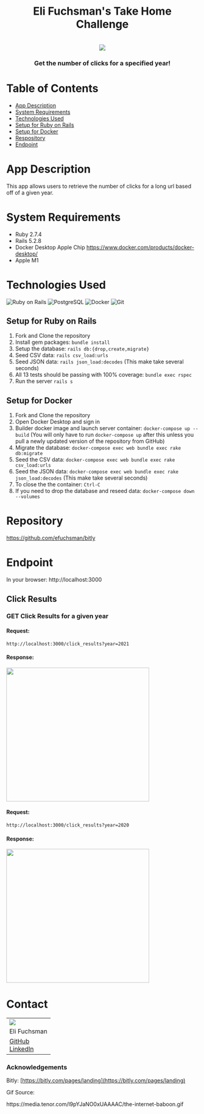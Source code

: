 <h1 align="center">Eli Fuchsman's Take Home Challenge</h1>

<br />
<div align="center">
  <a href="https://github.com/efuchsman/bitly">
    <img src="https://media.tenor.com/l9pYJaNO0xUAAAAC/the-internet-baboon.gif">
  </a>

  <h3 align="center">
    Get the number of clicks for a specified year!
    <br />
  </h3>
</div>

# Table of Contents
* [App Description](#app-description)
* [System Requirements](#system-requirements)
* [Technologies Used](#technologies-used)
* [Setup for Ruby on Rails](#setup-for-ruby-on-rails)
* [Setup for Docker](#setup-for-docker)
* [Respository](#repository)
* [Endpoint](#endpoint)

# App Description
 This app allows users to retrieve the number of clicks for a long url based off of a given year.

# System Requirements
* Ruby 2.7.4
* Rails 5.2.8
* Docker Desktop Apple Chip https://www.docker.com/products/docker-desktop/
* Apple M1

# Technologies Used 

![Ruby on Rails](	https://img.shields.io/badge/Ruby_on_Rails-CC0000?style=for-the-badge&logo=ruby-on-rails&logoColor=ffffff&color=CC0000)
![PostgreSQL](https://img.shields.io/badge/PostgreSQL-008bb9?style=for-the-badge&logo=PostgreSQL&logoColor=ffffff&color=008bb9)
![Docker](https://img.shields.io/badge/Docker-ffffff?style=for-the-badge&logo=docker&logoColor=ffffff&color=0db7ed)
![Git](https://img.shields.io/badge/Github_Actions-100?style=for-the-badge&logo=GitHub&logoColor=ffffff&color=141422)

## Setup for Ruby on Rails

1. Fork and Clone the repository
2. Install gem packages: `bundle install`
3. Setup the database: `rails db:{drop,create,migrate}`
4. Seed CSV data: `rails csv_load:urls`
5. Seed JSON data: `rails json_load:decodes` (This make take several seconds)
11. All 13 tests should be passing with 100% coverage: `bundle exec rspec`
12. Run the server `rails s`

## Setup for Docker

1. Fork and Clone the repository
2. Open Docker Desktop and sign in
3. Builder docker image and launch server container: `docker-compose up --build` (You will only have to run `docker-compose up` after this unless you pull a newly updated version of the repository from GitHub)
4. Migrate the database: `docker-compose exec web bundle exec rake db:migrate`
5. Seed the CSV data: `docker-compose exec web bundle exec rake csv_load:urls`
6. Seed the JSON data: `docker-compose exec web bundle exec rake json_load:decodes` (This make take several seconds)
7. To close the the container: `Ctrl-C`
8. If you need to drop the database and reseed data: `docker-compose down --volumes`

# Repository

https://github.com/efuchsman/bitly

 # Endpoint

In your browser: http://localhost:3000

## Click Results

### GET Click Results for a given year

#### Request:

`http://localhost:3000/click_results?year=2021`

#### Response:

<img src="https://user-images.githubusercontent.com/104859844/233860521-5b8f3e1f-8df1-47fd-a97d-78bfcc2379a7.png" width="375" height="350">

#### Request:

`http://localhost:3000/click_results?year=2020`


#### Response:

<img src="https://user-images.githubusercontent.com/104859844/233860704-00566807-fcf9-4c9e-bd6b-68754a1ec2f9.png" width="375" height="350">


# Contact 

<table align="center">
  <tr>
    <td><img src="https://avatars.githubusercontent.com/u/104859844?s=150&v=4"></td>
  </tr>
  <tr>
    <td>Eli Fuchsman</td>
  </tr>
  <tr>
    <td>
      <a href="https://github.com/efuchsman">GitHub</a><br>
      <a href="https://www.linkedin.com/in/elifuchsman/">LinkedIn</a>
    </td>
  </tr>
</table>

<h3><b>Acknowledgements</b></h3>

Bitly: [https://bitly.com/pages/landing](https://bitly.com/pages/landing)

<p>Gif Source:</p>
<p>https://media.tenor.com/l9pYJaNO0xUAAAAC/the-internet-baboon.gif</p>
